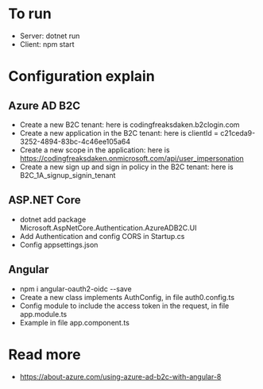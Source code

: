 # To run

- Server: dotnet run
- Client: npm start

# Configuration explain

## Azure AD B2C
- Create a new B2C tenant: here is codingfreaksdaken.b2clogin.com
- Create a new application in the B2C tenant: here is clientId = c21ceda9-3252-4894-83bc-4c46ee105a64
- Create a new scope in the application: here is https://codingfreaksdaken.onmicrosoft.com/api/user_impersonation
- Create a new sign up and sign in policy in the B2C tenant: here is B2C_1A_signup_signin_tenant

## ASP.NET Core
- dotnet add package Microsoft.AspNetCore.Authentication.AzureADB2C.UI
- Add Authentication and config CORS in Startup.cs
- Config appsettings.json

## Angular
- npm i angular-oauth2-oidc --save
- Create a new class implements AuthConfig, in file auth0.config.ts
- Config module to include the access token in the request, in file app.module.ts
- Example in file app.component.ts

# Read more
- https://about-azure.com/using-azure-ad-b2c-with-angular-8
